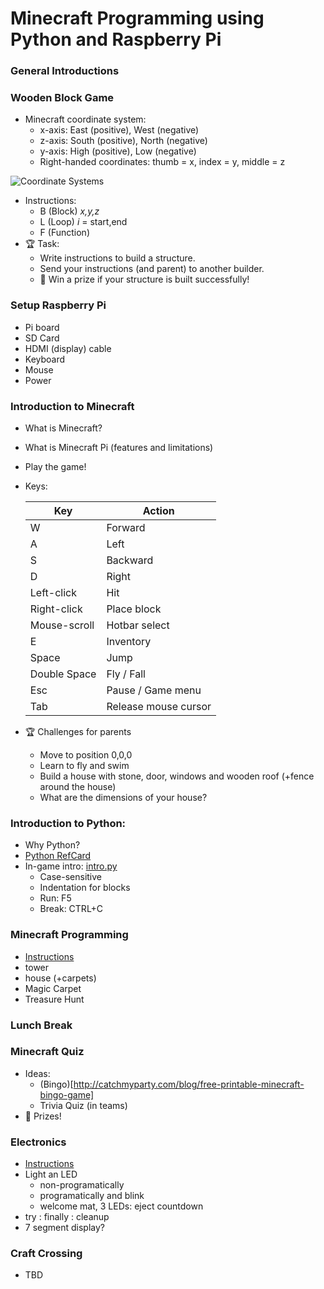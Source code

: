# Minecraft Programming using Python and Raspberry Pi

### General Introductions

### Wooden Block Game
- Minecraft coordinate system:
  - x-axis: East (positive), West (negative)
  - z-axis: South (positive), North (negative)
  - y-axis: High (positive), Low (negative)
  - Right-handed coordinates: thumb = x, index = y, middle = z
  
![Coordinate Systems](http://viz.aset.psu.edu/gho/sem_notes/3d_fundamentals/gifs/left_right_hand.gif)

- Instructions: 
  - B (Block) *x,y,z*
  - L (Loop) *i* = start,end
  - F (Function)
- :trophy: Task:
  - Write instructions to build a structure.
  - Send your instructions (and parent) to another builder.
  - :gift: Win a prize if your structure is built successfully!

### Setup Raspberry Pi
- Pi board
- SD Card
- HDMI (display) cable
- Keyboard
- Mouse
- Power

### Introduction to Minecraft
  - What is Minecraft?
  - What is Minecraft Pi (features and limitations)
  - Play the game!
  - Keys:
  
    Key | Action 
    --- | ------
    W	| Forward
    A	| Left 
    S	| Backward 
    D	|	Right
    Left-click | Hit
    Right-click | Place block
    Mouse-scroll | Hotbar select
    E	|	Inventory
    Space	|	Jump
    Double Space	|	Fly / Fall
    Esc	| Pause / Game menu
    Tab	| Release mouse cursor

  - :trophy: Challenges for parents
    - Move to position 0,0,0
    - Learn to fly and swim
    - Build a house with stone, door, windows and wooden roof (+fence around the house)
    - What are the dimensions of your house?

### Introduction to Python: 
- Why Python?
- [Python RefCard](https://dzone.com/refcardz/core-python)
- In-game intro: [intro.py](scripts/intro.py)
  - Case-sensitive
  - Indentation for blocks
  - Run: F5
  - Break: CTRL+C 

### Minecraft Programming
- [Instructions](MINECRAFT_INTRO.md)
- tower
- house (+carpets)
- Magic Carpet
- Treasure Hunt

### Lunch Break

### Minecraft Quiz
- Ideas:
  - (Bingo)[http://catchmyparty.com/blog/free-printable-minecraft-bingo-game]
  - Trivia Quiz (in teams)
- :gift: Prizes!

### Electronics
- [Instructions](MINECRAFT_ELECTRONICS.md)
- Light an LED
  - non-programatically
  - programatically and blink
  - welcome mat, 3 LEDs: eject countdown
- try : finally : cleanup
- 7 segment display?

### Craft Crossing
- TBD
